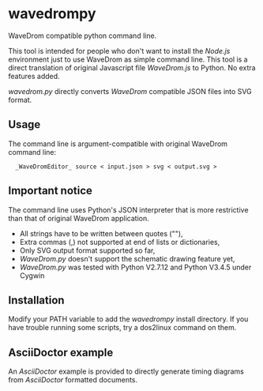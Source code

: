 # wavedrompy
WaveDrom compatible python command line.

This tool is intended for people who don't want to install the _Node.js_ environment just to use WaveDrom as simple command line.
This tool is a direct translation of original Javascript file _WaveDrom.js_ to Python. No extra features added.

_wavedrom.py_ directly converts _WaveDrom_ compatible JSON files into SVG format.

## Usage
The command line is argument-compatible with original WaveDrom command line:

```
  _WaveDromEditor_ source < input.json > svg < output.svg >
```

## Important notice

The command line uses Python's JSON interpreter that is more restrictive than that of original WaveDrom application.

 * All strings have to be written between quotes (""),
 * Extra commas (,) not supported at end of lists or dictionaries,
 * Only SVG output format supported so far,
 * _WaveDrom.py_ doesn't support the schematic drawing feature yet,
 * _WaveDrom.py_ was tested with Python V2.7.12 and Python V3.4.5 under Cygwin

## Installation

Modify your PATH variable to add the _wavedrompy_ install directory.
If you have trouble running some scripts, try a dos2linux command on them.

## AsciiDoctor example
An _AsciiDoctor_ example is provided to directly generate timing diagrams from _AsciiDoctor_ formatted documents.

